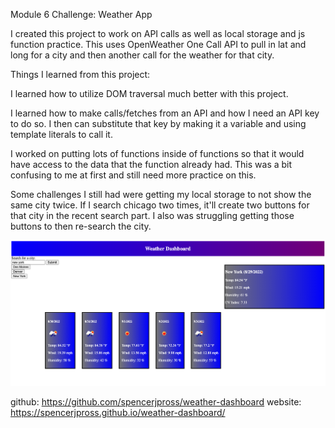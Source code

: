 Module 6 Challenge: Weather App

I created this project to work on API calls as well as local storage and js function practice.  This uses OpenWeather One Call API to pull in lat and long for a city and then another call for the weather for that city.  

Things I learned from this project:

I learned how to utilize DOM traversal much better with this project.  

I learned how to make calls/fetches from an API and how I need an API key to do so.  I then can substitute that key by making it a variable and using template literals to call it.  

I worked on putting lots of functions inside of functions so that it would have access to the data that the function already had.  This was a bit confusing to me at first and still need more practice on this.  

Some challenges I still had were getting my local storage to not show the same city twice.  If I search chicago two times, it'll create two buttons for that city in the recent search part.  I also was struggling getting those buttons to then re-search the city.  

![alt screenshot](./images/Screen%20Shot%202022-08-29%20at%2011.50.44%20AM.png)

github: https://github.com/spencerjpross/weather-dashboard
website: https://spencerjpross.github.io/weather-dashboard/